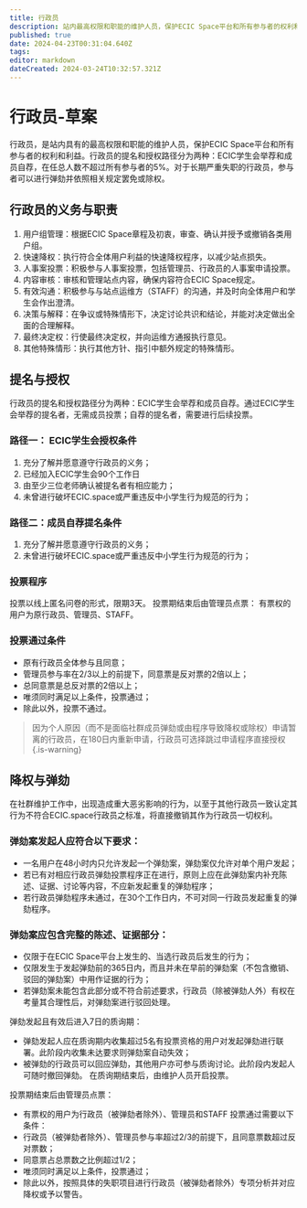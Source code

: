 ```yaml
---
title: 行政员
description: 站内最高权限和职能的维护人员，保护ECIC Space平台和所有参与者的权利和利益。
published: true
date: 2024-04-23T00:31:04.640Z
tags: 
editor: markdown
dateCreated: 2024-03-24T10:32:57.321Z
---
```


# 行政员-草案
行政员，是站内具有的最高权限和职能的维护人员，保护ECIC Space平台和所有参与者的权利和利益。行政员的提名和授权路径分为两种：ECIC学生会举荐和成员自荐，在任总人数不超过所有参与者的5%。对于长期严重失职的行政员，参与者可以进行弹劾并依照相关规定罢免或除权。

## 行政员的义务与职责
1. 用户组管理：根据ECIC Space章程及初衷，审查、确认并授予或撤销各类用户组。
2. 快速降权：执行符合全体用户利益的快速降权程序，以减少站点损失。
3. 人事案投票：积极参与人事案投票，包括管理员、行政员的人事案申请投票。
4. 内容审核：审核和管理站点内容，确保内容符合ECIC Space规定。
5. 有效沟通：积极参与与站点运维方（STAFF）的沟通，并及时向全体用户和学生会作出澄清。
6. 决策与解释：在争议或特殊情形下，决定讨论共识和结论，并能对决定做出全面的合理解释。
7. 最终决定权：行使最终决定权，并向运维方通报执行意见。
8. 其他特殊情形：执行其他方针、指引中额外规定的特殊情形。

## 提名与授权
行政员的提名和授权路径分为两种：ECIC学生会举荐和成员自荐。通过ECIC学生会举荐的提名者，无需成员投票；自荐的提名者，需要进行后续投票。

### 路径一： ECIC学生会授权条件
1. 充分了解并愿意遵守行政员的义务；
2. 已经加入ECIC学生会90个工作日
3. 由至少三位老师确认被提名者有相应能力；
4. 未曾进行破坏ECIC.space或严重违反中小学生行为规范的行为；


### 路径二：成员自荐提名条件
1. 充分了解并愿意遵守行政员的义务；
2. 未曾进行破坏ECIC.space或严重违反中小学生行为规范的行为；

### 投票程序
投票以线上匿名问卷的形式，限期3天。
投票期结束后由管理员点票：
有票权的用户为原行政员、管理员、STAFF。

### 投票通过条件
- 原有行政员全体参与且同意；
- 管理员参与率在2/3以上的前提下，同意票是反对票的2倍以上；
- 总同意票是总反对票的2倍以上；
- 唯须同时满足以上条件，投票通过；
- 除此以外，投票不通过。

> 因为个人原因（而不是面临社群成员弹劾或由程序导致降权或除权）申请暂离的行政员，在180日内重新申请，行政员可选择跳过申请程序直接授权
{.is-warning}


## 降权与弹劾
在社群维护工作中，出现造成重大恶劣影响的行为，以至于其他行政员一致认定其行为不符合ECIC.space行政员之标准，将直接撤销其作为行政员一切权利。

### 弹劾案发起人应符合以下要求：
- 一名用户在48小时内只允许发起一个弹劾案，弹劾案仅允许对单个用户发起；
- 若已有对相应行政员弹劾投票程序正在进行，原则上应在此弹劾案内补充陈述、证据、讨论等内容，不应新发起重复的弹劾程序；
- 若行政员弹劾程序未通过，在30个工作日内，不可对同一行政员发起重复的弹劾程序。

### 弹劾案应包含完整的陈述、证据部分：
- 仅限于在ECIC Space平台上发生的、当选行政员后发生的行为；
- 仅限发生于发起弹劾前的365日内，而且并未在早前的弹劾案（不包含撤销、驳回的弹劾案）中用作证据的行为；
- 若弹劾案未能包含此部分或不符合前述要求，行政员（除被弹劾人外）有权在考量其合理性后，对弹劾案进行驳回处理。

弹劾发起且有效后进入7日的质询期：
- 弹劾发起人应在质询期内收集超过5名有投票资格的用户对发起弹劾进行联署。此阶段内收集未达要求则弹劾案自动失效；
- 被弹劾的行政员可以回应弹劾，其他用户亦可参与质询讨论。此阶段内发起人可随时撤回弹劾。
在质询期结束后，由维护人员开启投票。

投票期结束后由管理员点票：
- 有票权的用户为行政员（被弹劾者除外）、管理员和STAFF
投票通过需要以下条件：
- 行政员（被弹劾者除外）、管理员参与率超过2/3的前提下，且同意票数超过反对票数；
- 同意票占总票数之比例超过1/2；
- 唯须同时满足以上条件，投票通过；
- 除此以外，按照具体的失职项目进行行政员（被弹劾者除外）专项分析并对应降权或予以警告。